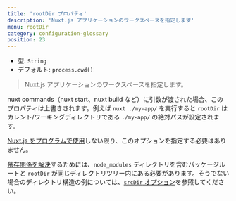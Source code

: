 ```yaml
---
title: 'rootDir プロパティ'
description: 'Nuxt.js アプリケーションのワークスペースを指定します'
menu: rootDir
category: configuration-glossary
position: 23
---
```


- 型: `String`
- デフォルト: `process.cwd()`

> Nuxt.js アプリケーションのワークスペースを指定します。

nuxt commands（nuxt start、nuxt build など）に引数が渡された場合、このプロパティは上書きされます。例えば `nuxt ./my-app/` を実行すると `rootDir` はカレント/ワーキングディレクトリである `./my-app/` の絶対パスが設定されます。

[Nuxt.js をプログラムで使用](/docs/2.x/internals-glossary/nuxt)しない限り、このオプションを指定する必要はありません。

<base-alert type="info">

<a href="https://nodejs.org/api/modules.html#modules_all_together">依存関係を解決</a>するためには、`node_modules` ディレクトリを含むパッケージルートと `rootDir` が同じディレクトリツリー内にある必要があります。そうでない場合のディレクトリ構造の例については、[`srcDir` オプション](/docs/2.x/configuration-glossary/configuration-srcdir)を参照してください。

</base-alert>
